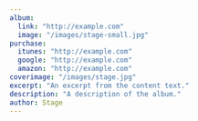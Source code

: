 ```yaml
---
album:
  link: "http://example.com"
  image: "/images/stage-small.jpg"
purchase:
  itunes: "http://example.com"
  google: "http://example.com"
  amazon: "http://example.com"
coverimage: "/images/stage.jpg"
excerpt: "An excerpt from the content text."
description: "A description of the album."
author: Stage
---
```

